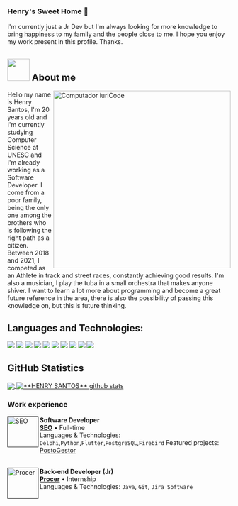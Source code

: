 ### Henry's Sweet Home 🐧

I'm currently just a Jr Dev but I'm always looking for more knowledge to bring happiness to my family and the people close to me. I hope you enjoy my work present in this profile. Thanks.

## <img src="file:///C:/Users/henry/Downloads/role-model.png" title="" alt="" width="50"> About me

<img src="https://raw.githubusercontent.com/MicaelliMedeiros/micaellimedeiros/master/image/computer-illustration.png" min-width="400px" max-width="400px" width="400px" align="right" alt="Computador iuriCode">

<p align="left"> 
  Hello my name is Henry Santos, I'm 20 years old and I'm currently studying Computer Science at UNESC and I'm already working as a Software Developer.
   I come from a poor family, being the only one among the brothers who is following the right path as a citizen. Between 2018 and 2021, I competed as an Athlete in track and street races, constantly achieving good results. I'm also a musician, I play the tuba in a small orchestra that makes anyone shiver.
   I want to learn a lot more about programming and become a great future reference in the area, there is also the possibility of passing this knowledge on, but this is future thinking.
</p>

## **Languages and Technologies:**



<p align="left">
  <img src="https://img.shields.io/badge/Python-3776AB?style=for-the-badge&logo=python&logoColor=white"/>
  <img src="https://img.shields.io/badge/C-00599C?style=for-the-badge&logo=c&logoColor=white" />
  <img src="https://img.shields.io/badge/C%2B%2B-00599C?style=for-the-badge&logo=c%2B%2B&logoColor=white"/>
  <img src="https://img.shields.io/badge/Java-ED8B00?style=for-the-badge&logo=java&logoColor=white"/>
  <img src="https://img.shields.io/badge/Dart-0175C2?style=for-the-badge&logo=dart&logoColor=white"/>
  <img src="https://img.shields.io/badge/Markdown-000000?style=for-the-badge&logo=markdown&logoColor=white"/>
  <img src="https://img.shields.io/badge/Flutter-02569B?style=for-the-badge&logo=flutter&logoColor=white"/>
  <img src="https://img.shields.io/badge/PostgreSQL-316192?style=for-the-badge&logo=postgresql&logoColor=white"/>
  <img src="https://img.shields.io/badge/SQLite-07405E?style=for-the-badge&logo=sqlite&logoColor=white"/>
  <img src="https://img.shields.io/badge/Firebase-F29D0C?style=for-the-badge&logo=firebase&logoColor=white"/>
</p>

## **GitHub Statistics**

<a href="https://github.com/Henrysantoss">
  <img align="center" src="https://github-readme-stats.vercel.app/api/top-langs/?username=henrysantoss&theme=dracula&hide_langs_below=1" />
</a>

<a href="https://github.com/Henrysantoss">
 <img align="center" src="https://github-readme-stats.vercel.app/api?username=henrysantoss&show_icons=true&theme=dracula&line_height=27" alt="**HENRY SANTOS** github stats"/>
</a>

### Work experience

[<img title="" src="https://i.imgur.com/an4w8pg.jpg" alt="SEO" align="left" height="70" width="70">]()

**Software Developer** \
[**SEO**](https://www.seosistemas.com.br) • Full-time \
Languages & Technologies: `Delphi`,`Python`,`Flutter`,`PostgreSQL`,`Firebird`
Featured projects: [PostoGestor](https://www.tecnuv.com.br) 
<br><br>

[<img title="" src="https://i.imgur.com/LDwntMR.jpg" alt="Procer" align="left" height="70" width="70">]()

**Back-end Developer (Jr)** \
[**Procer**](https://www.procer.com.br) • Internship \
Languages & Technologies: `Java`, `Git`, `Jira Software`
